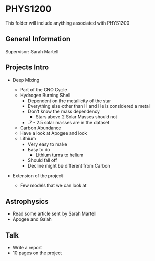 # PHYS1200
This folder will include anything associated with PHYS1200

## General Information
Supervisor: Sarah Martell

## Projects Intro

- Deep Mixing
  - Part of the CNO Cycle 
  - Hydrogen Burning Shell 
    - Dependent on the metallicity of the star
    - Everything else other than H and He is considered a metal
    - Don't know the mass dependency
      - Stars above 2 Solar Masses should not 
    - .7  - 2.5 solar masses are in the dataset
  - Carbon Abundance
  - Have a look at Apogee and look
  - Lithium
    - Very easy to make
    - Easy to do
      - Lithium turns to helium
    - Should fall off
    - Decline might be different from Carbon

- Extension of the project
  - Few models that we can look at

## Astrophysics

- Read some article sent by Sarah Martell
- Apogee and Galah

## Talk
- Write a report
- 10 pages on the project